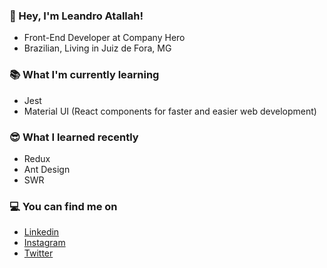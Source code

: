 ### 👋 Hey, I'm Leandro Atallah!
- Front-End Developer at Company Hero
- Brazilian, Living in Juiz de Fora, MG

### 📚 What I'm currently learning
- Jest
- Material UI (React components for faster and easier web development)

### 😎 What I learned recently
- Redux
- Ant Design
- SWR

### 💻 You can find me on
- [Linkedin](https://www.linkedin.com/in/leandroatallah/)
- [Instagram](https://www.instagram.com/leandroatallah/)
- [Twitter](https://twitter.com/leandroatallah/)
